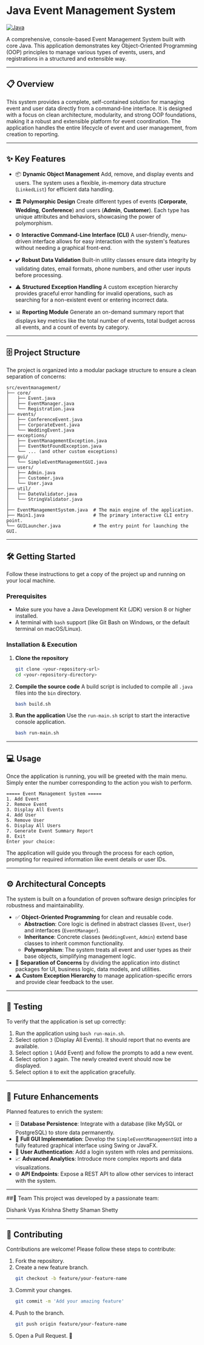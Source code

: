 #  Java Event Management System

[![Java](https://img.shields.io/badge/Java-JDK%208%2B-ED8B00?style=for-the-badge&logo=openjdk&logoColor=white)](https://www.oracle.com/java/technologies/downloads/)

A comprehensive, console-based Event Management System built with core Java. This application demonstrates key Object-Oriented Programming (OOP) principles to manage various types of events, users, and registrations in a structured and extensible way.

---

## 📋 Overview

This system provides a complete, self-contained solution for managing event and user data directly from a command-line interface. It is designed with a focus on clean architecture, modularity, and strong OOP foundations, making it a robust and extensible platform for event coordination. The application handles the entire lifecycle of event and user management, from creation to reporting.

---

## ✨ Key Features

- 📦 **Dynamic Object Management** Add, remove, and display events and users. The system uses a flexible, in-memory data structure (`LinkedList`) for efficient data handling.

- 🏛️ **Polymorphic Design** Create different types of events (**Corporate**, **Wedding**, **Conference**) and users (**Admin**, **Customer**). Each type has unique attributes and behaviors, showcasing the power of polymorphism.

- ⚙️ **Interactive Command-Line Interface (CLI)** A user-friendly, menu-driven interface allows for easy interaction with the system's features without needing a graphical front-end.

- ✔️ **Robust Data Validation** Built-in utility classes ensure data integrity by validating dates, email formats, phone numbers, and other user inputs before processing.

- ⚠️ **Structured Exception Handling** A custom exception hierarchy provides graceful error handling for invalid operations, such as searching for a non-existent event or entering incorrect data.

- 📊 **Reporting Module** Generate an on-demand summary report that displays key metrics like the total number of events, total budget across all events, and a count of events by category.

---

## 🗄️ Project Structure

The project is organized into a modular package structure to ensure a clean separation of concerns:

```
src/eventmanagement/
├── core/
│   ├── Event.java
│   ├── EventManager.java
│   └── Registration.java
├── events/
│   ├── ConferenceEvent.java
│   ├── CorporateEvent.java
│   └── WeddingEvent.java
├── exceptions/
│   ├── EventManagementException.java
│   ├── EventNotFoundException.java
│   └── ... (and other custom exceptions)
├── gui/
│   └── SimpleEventManagementGUI.java
├── users/
│   ├── Admin.java
│   ├── Customer.java
│   └── User.java
├── util/
│   ├── DateValidator.java
│   └── StringValidator.java
│
├── EventManagementSystem.java  # The main engine of the application.
├── Main1.java                  # The primary interactive CLI entry point.
└── GUILauncher.java            # The entry point for launching the GUI.
```

---

## 🛠️ Getting Started

Follow these instructions to get a copy of the project up and running on your local machine.

### Prerequisites

* Make sure you have a Java Development Kit (JDK) version 8 or higher installed.
* A terminal with `bash` support (like Git Bash on Windows, or the default terminal on macOS/Linux).

### Installation & Execution

1.  **Clone the repository**
    ```bash
    git clone <your-repository-url>
    cd <your-repository-directory>
    ```

2.  **Compile the source code**
    A build script is included to compile all `.java` files into the `bin` directory.
    ```bash
    bash build.sh
    ```

3.  **Run the application**
    Use the `run-main.sh` script to start the interactive console application.
    ```bash
    bash run-main.sh
    ```

---

## 💻 Usage

Once the application is running, you will be greeted with the main menu. Simply enter the number corresponding to the action you wish to perform.

```text
===== Event Management System =====
1. Add Event
2. Remove Event
3. Display All Events
4. Add User
5. Remove User
6. Display All Users
7. Generate Event Summary Report
8. Exit
Enter your choice: 
```
The application will guide you through the process for each option, prompting for required information like event details or user IDs.

---

## ⚙️ Architectural Concepts

The system is built on a foundation of proven software design principles for robustness and maintainability.

- ✅ **Object-Oriented Programming** for clean and reusable code.
    - **Abstraction**: Core logic is defined in abstract classes (`Event`, `User`) and interfaces (`EventManager`).
    - **Inheritance**: Concrete classes (`WeddingEvent`, `Admin`) extend base classes to inherit common functionality.
    - **Polymorphism**: The system treats all event and user types as their base objects, simplifying management logic.
- 🔗 **Separation of Concerns** by dividing the application into distinct packages for UI, business logic, data models, and utilities.
- ⚠️ **Custom Exception Hierarchy** to manage application-specific errors and provide clear feedback to the user.

---

## 🧪 Testing

To verify that the application is set up correctly:

1.  Run the application using `bash run-main.sh`.
2.  Select option `3` (Display All Events). It should report that no events are available.
3.  Select option `1` (Add Event) and follow the prompts to add a new event.
4.  Select option `3` again. The newly created event should now be displayed.
5.  Select option `8` to exit the application gracefully.

---

## 🔮 Future Enhancements

Planned features to enrich the system:

- 🗄️ **Database Persistence**: Integrate with a database (like MySQL or PostgreSQL) to store data permanently.
- 🎨 **Full GUI Implementation**: Develop the `SimpleEventManagementGUI` into a fully featured graphical interface using Swing or JavaFX.
- 🔐 **User Authentication**: Add a login system with roles and permissions.
- 📈 **Advanced Analytics**: Introduce more complex reports and data visualizations.
- 🌐 **API Endpoints**: Expose a REST API to allow other services to interact with the system.

---

##👥 Team
This project was developed by a passionate team:

Dishank Vyas
Krishna Shetty
Shaman Shetty

---

## 🤝 Contributing

Contributions are welcome! Please follow these steps to contribute:

1.  Fork the repository.
2.  Create a new feature branch.
    ```bash
    git checkout -b feature/your-feature-name
    ```
3.  Commit your changes.
    ```bash
    git commit -m 'Add your amazing feature'
    ```
4.  Push to the branch.
    ```bash
    git push origin feature/your-feature-name
    ```
5.  Open a Pull Request. 🙌

